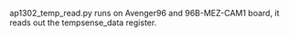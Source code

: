 ap1302_temp_read.py runs on Avenger96 and 96B-MEZ-CAM1 board, it reads out the
tempsense_data register.

